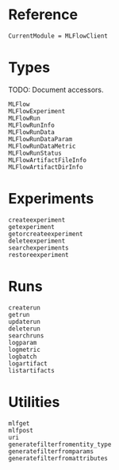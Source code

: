 # Reference

```@meta
CurrentModule = MLFlowClient
```

# Types

TODO: Document accessors.

```@docs
MLFlow
MLFlowExperiment
MLFlowRun
MLFlowRunInfo
MLFlowRunData
MLFlowRunDataParam
MLFlowRunDataMetric
MLFlowRunStatus
MLFlowArtifactFileInfo
MLFlowArtifactDirInfo
```

# Experiments

```@docs
createexperiment
getexperiment
getorcreateexperiment
deleteexperiment
searchexperiments
restoreexperiment
```

# Runs

```@docs
createrun
getrun
updaterun
deleterun
searchruns
logparam
logmetric
logbatch
logartifact
listartifacts
```

# Utilities

```@docs
mlfget
mlfpost
uri
generatefilterfromentity_type
generatefilterfromparams
generatefilterfromattributes
```
